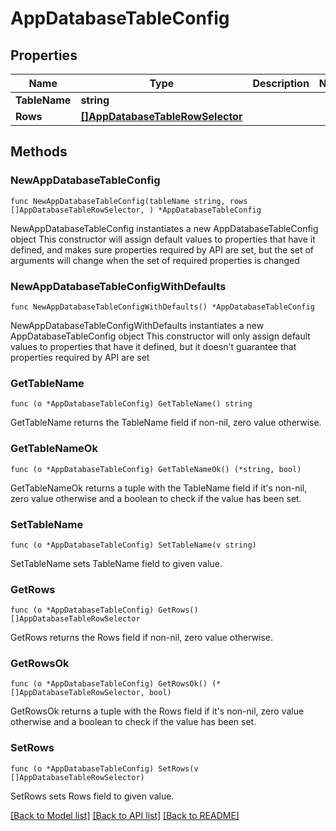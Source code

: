 # AppDatabaseTableConfig

## Properties

Name | Type | Description | Notes
------------ | ------------- | ------------- | -------------
**TableName** | **string** |  | 
**Rows** | [**[]AppDatabaseTableRowSelector**](AppDatabaseTableRowSelector.md) |  | 

## Methods

### NewAppDatabaseTableConfig

`func NewAppDatabaseTableConfig(tableName string, rows []AppDatabaseTableRowSelector, ) *AppDatabaseTableConfig`

NewAppDatabaseTableConfig instantiates a new AppDatabaseTableConfig object
This constructor will assign default values to properties that have it defined,
and makes sure properties required by API are set, but the set of arguments
will change when the set of required properties is changed

### NewAppDatabaseTableConfigWithDefaults

`func NewAppDatabaseTableConfigWithDefaults() *AppDatabaseTableConfig`

NewAppDatabaseTableConfigWithDefaults instantiates a new AppDatabaseTableConfig object
This constructor will only assign default values to properties that have it defined,
but it doesn't guarantee that properties required by API are set

### GetTableName

`func (o *AppDatabaseTableConfig) GetTableName() string`

GetTableName returns the TableName field if non-nil, zero value otherwise.

### GetTableNameOk

`func (o *AppDatabaseTableConfig) GetTableNameOk() (*string, bool)`

GetTableNameOk returns a tuple with the TableName field if it's non-nil, zero value otherwise
and a boolean to check if the value has been set.

### SetTableName

`func (o *AppDatabaseTableConfig) SetTableName(v string)`

SetTableName sets TableName field to given value.


### GetRows

`func (o *AppDatabaseTableConfig) GetRows() []AppDatabaseTableRowSelector`

GetRows returns the Rows field if non-nil, zero value otherwise.

### GetRowsOk

`func (o *AppDatabaseTableConfig) GetRowsOk() (*[]AppDatabaseTableRowSelector, bool)`

GetRowsOk returns a tuple with the Rows field if it's non-nil, zero value otherwise
and a boolean to check if the value has been set.

### SetRows

`func (o *AppDatabaseTableConfig) SetRows(v []AppDatabaseTableRowSelector)`

SetRows sets Rows field to given value.



[[Back to Model list]](../README.md#documentation-for-models) [[Back to API list]](../README.md#documentation-for-api-endpoints) [[Back to README]](../README.md)


